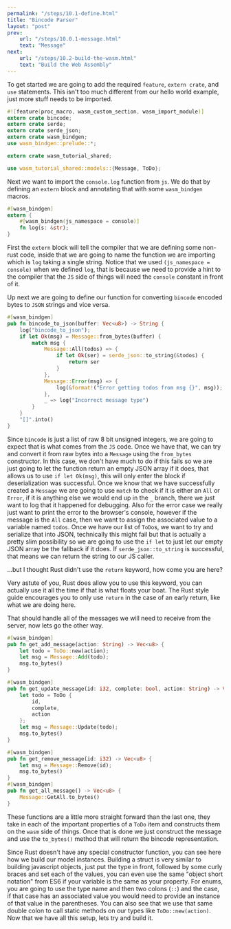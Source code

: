 ```yaml
---
permalink: "/steps/10.1-define.html"
title: "Bincode Parser"
layout: "post"
prev: 
    url: "/steps/10.0.1-message.html"
    text: "Message"
next: 
    url: "/steps/10.2-build-the-wasm.html"
    text: "Build the Web Assembly"
---
```

<div class="explain">
To get started we are going to add the required <code>feature</code>, <code>extern crate</code>, and <code>use</code> statements. This isn't too much different from our hello world example, just more stuff needs to be imported.
</div>

```rust
#![feature(proc_macro, wasm_custom_section, wasm_import_module)]
extern crate bincode;
extern crate serde;
extern crate serde_json;
extern crate wasm_bindgen;
use wasm_bindgen::prelude::*;

extern crate wasm_tutorial_shared;

use wasm_tutorial_shared::models::{Message, ToDo};
```
<div class="explain">
Next we want to import the <code>console.log</code> function from <code>js</code>. We do that by defining an <code>extern</code> block and annotating that with some <code>wasm_bindgen</code> macros.
</div>

```rust
#[wasm_bindgen]
extern {
    #[wasm_bindgen(js_namespace = console)]
    fn log(s: &str);
}
```
<div class="explain">
<p>
First the <code>extern</code> block will tell the compiler that we are defining some non-rust code, inside that we are going to name the function we are importing which is <code>log</code> taking a single string. Notice that we used <code>(js_namespace = console)</code> when we defined <code>log</code>, that is because we need to provide a hint to the compiler that the <code>JS</code> side of things will need the <code>console</code> constant in front of it.
</p>
<p>
Up next we are going to define our function for converting <code>bincode</code> encoded bytes to <code>JSON</code> strings and vice versa.
</p>
</div>

```rust
#[wasm_bindgen]
pub fn bincode_to_json(buffer: Vec<u8>) -> String {
    log("bincode_to_json");
    if let Ok(msg) = Message::from_bytes(buffer) {
        match msg {
            Message::All(todos) => {
                if let Ok(ser) = serde_json::to_string(&todos) {
                    return ser
                }
            },
            Message::Error(msg) => {
                log(&format!("Error getting todos from msg {}", msg));
            },
            _ => log("Incorrect message type")
        }
    }
    "[]".into()
}
```
<div class="explain">
<p>Since <code>bincode</code> is just a list of raw 8 bit unsigned integers, we are going to expect that is what comes from the <code>JS</code> code. Once we have that, we can try and convert it from raw bytes into a <code>Message</code> using the <code>from_bytes</code> constructor. In this case, we don't have much to do if this fails so we are just going to let the function return an empty JSON array if it does, that allows us to use <code>if let Ok(msg)</code>, this will only enter the block if deserialization was successful. Once we know that we have successfully created a <code>Message</code> we are going to use <code>match</code> to check if it is either an <code>All</code> or <code>Error</code>, if it is anything else we would end up in the <code>_</code> branch, there we just want to log that it happened for debugging. Also for the error case we really just want to print the error to the browser's console, however if the message is the <code>All</code> case, then we want to assign the associated value to a variable named <code>todos</code>. Once we have our list of <code>ToDo</code>s, we want to try and serialize that into JSON, technically this might fail but that is actually a pretty slim possibility so we are going to use the <code>if let</code> to just let our empty JSON array be the fallback if it does. If <code>serde_json::to_string</code> is successful, that means we can return the string to our JS caller.
</p>
<p>
...but I thought Rust didn't use the <code>return</code> keyword, how come you are here?
</p>
<p>Very astute of you, Rust does allow you to use this keyword, you can actually use it all the time if that is what floats your boat. The Rust style guide encourages you to only use <code>return</code> in the case of an early return, like what we are doing here.
</p>
<p>That should handle all of the messages we will need to receive from the server, now lets go the other way.</p>
</div>

```rust
#[wasm_bindgen]
pub fn get_add_message(action: String) -> Vec<u8> {
    let todo = ToDo::new(action);
    let msg = Message::Add(todo);
    msg.to_bytes()
}

#[wasm_bindgen]
pub fn get_update_message(id: i32, complete: bool, action: String) -> Vec<u8> {
    let todo = ToDo {
        id,
        complete,
        action
    };
    let msg = Message::Update(todo);
    msg.to_bytes()
}

#[wasm_bindgen]
pub fn get_remove_message(id: i32) -> Vec<u8> {
    let msg = Message::Remove(id);
    msg.to_bytes()
}
#[wasm_bindgen]
pub fn get_all_message() -> Vec<u8> {
    Message::GetAll.to_bytes()
}
```
<div class="explain">
<p>These functions are a little more straight forward than the last one, they take in each of the important properties of a <code>ToDo</code> item and constructs them on the <code>wasm</code> side of things. Once that is done we just construct the message and use the <code>to_bytes()</code> method that will return the bincode representation.</p>
<p>
Since Rust doesn't have any special constructor function, you can see here how we build our model instances. Building a struct is very similar to building javascript objects, just put the type in front, followed by some curly braces and set each of the values, you can even use the same "object short notation" from ES6 if your variable is the same as your property. For enums, you are going to use the type name and then two colons (<code>::</code>) and the case, if that case has an associated value you would need to provide an instance of that value in the parentheses. You can also see that we use that same double colon to call static methods on our types like <code>ToDo::new(action)</code>. Now that we have all this setup, lets try and build it.
</p>
</div>

